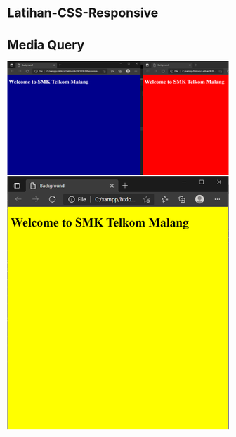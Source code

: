 # Latihan-CSS-Responsive
# Media Query
![alt text](https://github.com/ErinaGarnisWidyawati/Latihan-CSS-Responsive/blob/main/Output/Output%20Media%20Query.PNG)
![alt text](https://github.com/ErinaGarnisWidyawati/Latihan-CSS-Responsive/blob/main/Output/Output%20Media%20Query%202.PNG)

